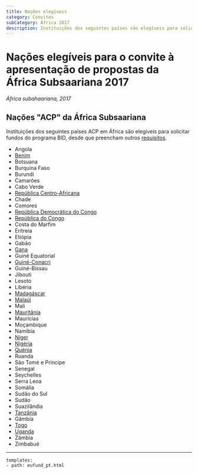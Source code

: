 ```yaml
---
title: Nações elegíveis
category: Convites
subCategory: África 2017
description: Instituições dos seguintes países são elegíveis para solicitar fundos ou participar em funções específicas sob a 2017 convite à apresentação de Áfrique Subsaariana, desde que preencham outros requisitos.
---
```


# Nações elegíveis para o convite à apresentação de propostas da África Subsaariana 2017 

_África subahaariana, 2017_

## Nações "ACP" da África Subsaariana

Instituições dos seguintes países ACP em África são elegíveis para solicitar fundos do programa BID, desde que preencham outros [requisitos](../eligibility).

+ Angola
+ [Benim](http://www.gbif.org/country/BJ/participation)
+ Botsuana
+ Burquina Faso
+ Burundi
+ Camarões
+ Cabo Verde
+ [República Centro-Africana](http://www.gbif.org/country/CF/participation)
+ Chade
+ Comores
+ [República Democrática do Congo](http://www.gbif.org/country/CD/participation)
+ [República do Congo](http://www.gbif.org/country/CG/participation)
+ Costa do Marfim
+ Eritreia
+ Etiópia
+ Gabão
+ [Gana](http://www.gbif.org/country/GH/participation)
+ Guiné Equatorial
+ [Guiné-Conacri](http://www.gbif.org/country/GN/participation)
+ Guiné-Bissau
+ Jibouti
+ Lesoto
+ Libéria
+ [Madagáscar](http://www.gbif.org/country/MG/participation)
+ [Malaúi](http://www.gbif.org/country/MW/participation)
+ Mali
+ [Mauritânia](http://www.gbif.org/country/MR/participation)
+ Maurícias
+ Moçambique
+ Namíbia
+ [Níger](http://www.gbif.org/country/NE/participation)
+ [Nigéria](http://www.gbif.org/country/NG/participation)
+ [Quénia](http://www.gbif.org/country/KY/participation)
+ Ruanda
+ São Tomé e Príncipe
+ Senegal
+ Seychelles
+ Serra Leoa
+ Somália
+ Sudão do Sul
+ Sudão
+ Suazilândia
+ [Tanzânia](http://www.gbif.org/country/TZ/participation)
+ Gâmbia
+ [Togo](http://www.gbif.org/country/TG/participation)
+ [Uganda](http://www.gbif.org/country/UG/participation)
+ Zâmbia
+ Zimbabué

--------

```styledYaml
templates:
- path: eufund_pt.html
```
